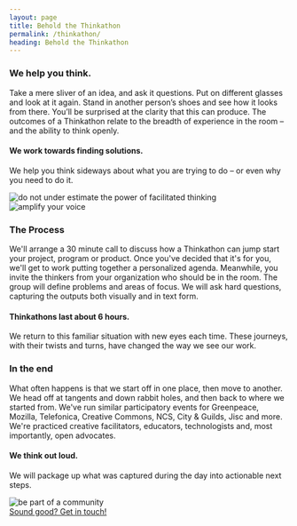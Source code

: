 ```yaml
---
layout: page
title: Behold the Thinkathon
permalink: /thinkathon/
heading: Behold the Thinkathon
---
```


<div class="row">
    <div class="col s12 m6 l6 offset-l2">
    	<h3>We help you think.</h3>
		<p>Take a mere sliver of an idea, and ask it questions. Put on different glasses and look at it again. Stand in another person’s shoes and see how it looks from there. You’ll be surprised at the clarity that this can produce. The outcomes of a Thinkathon relate to the breadth of experience in the room – and the ability to think openly.</p>
		<h4>We work towards finding solutions.</h4>
		<p class="entry-text">We help you think sideways about what you are trying to do – or even why you need to do it. </p>
	</div>
	<div class="col s12 m6 l3">
		<img src="{{ "/" | relative_url }}assets/images/warning-thinkathon.png" class="responsive-img right" alt="do not under estimate the power of facilitated thinking"/>
	</div>
</div>

<div class="row">
	<div class="col s12 m6 l3 offset-l2">
		<img src="{{ "/" | relative_url }}assets/images/thinkathon-process-01.png" class="responsive-img right" alt="amplify your voice"/>
	</div>
    <div class="col s12 m6 l6">
    	<h3>The Process</h3>
		<p>We'll arrange a 30 minute call to discuss how a Thinkathon can jump start your project, program or product. Once you've decided that it's for you, we'll get to work putting together a personalized agenda. Meanwhile, you invite the thinkers from your organization who should be in the room. The group will define problems and areas of focus. We will ask hard questions, capturing the outputs both visually and in text form. </p>
		<h4>Thinkathons last about 6 hours.</h4>
		<p class="entry-text">We return to this familiar situation with new eyes each time. These journeys, with their twists and turns, have changed the way we see our work.</p>
	</div>
</div>

<div class="row">
    <div class="col s12 m6 l6 offset-l2">
    	<h3>In the end</h3>
		<p>What often happens is that we start off in one place, then move to another. We head off at tangents and down rabbit holes, and then back to where we started from. We've run similar participatory events for Greenpeace, Mozilla, Telefonica, Creative Commons, NCS, City & Guilds, Jisc and more. We're practiced creative facilitators, educators, technologists and, most importantly, open advocates.</p>
		<h4>We think out loud.</h4>
		<p class="entry-text">We will package up what was captured during the day into actionable next steps.</p>
	</div>
	<div class="col s12 m6 l3">
		<img src="{{ "/" | relative_url }}assets/images/thinkathon-process-02.png" class="responsive-img right" alt="be part of a community"/>
	</div>
</div>

<div class="row">
	<div class="col s12 m12 l12 center">
		<a href="{{ "/" | relative_url }}/contact/" class="btn-large waves-effect waves-light blue">Sound good? Get in touch!</a>
	</div>
</div>